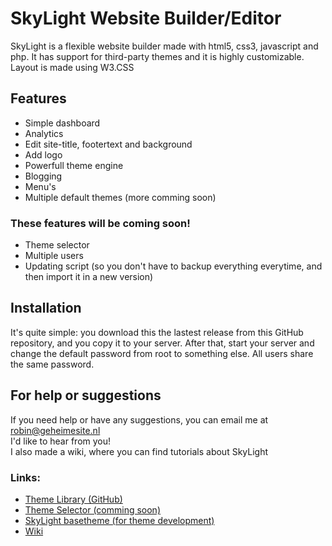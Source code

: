 # SkyLight Website Builder/Editor
SkyLight is a flexible website builder made with html5, css3, javascript and php. It has support for third-party themes and it is highly customizable. Layout is made using W3.CSS

## Features
- Simple dashboard
- Analytics
- Edit site-title, footertext and background
- Add logo
- Powerfull theme engine
- Blogging
- Menu's
- Multiple default themes (more comming soon)

### These features will be coming soon!
- Theme selector
- Multiple users
- Updating script (so you don't have to backup everything everytime, and then import it in a new version)

## Installation
It's quite simple: you download this the lastest release from this GitHub repository, and you copy it to your server. After that, start your server and change the default password from root to something else. All users share the same password.

## For help or suggestions
If you need help or have any suggestions, you can email me at robin@geheimesite.nl<br>
I'd like to hear from you!<br>
I also made a wiki, where you can find tutorials about SkyLight

### Links: 
- [Theme Library (GitHub)](https://github.com/RobinBoers/SkyLight-themelibrary)
- [Theme Selector (comming soon)](https://robinboers.github.io/SkyLight-themelibrary/)
- [SkyLight basetheme (for theme development)](https://github.com/RobinBoers/SkyLight-basetheme)
- [Wiki](https://github.com/RobinBoers/SkyLight-Website-Editor/wiki/)